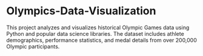 # Olympics-Data-Visualization
This project analyzes and visualizes historical Olympic Games data using Python and popular data science libraries. The dataset includes athlete demographics, performance statistics, and medal details from over 200,000 Olympic participants.
